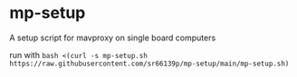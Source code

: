 # mp-setup
A setup script for mavproxy on single board computers

run with `bash <(curl -s mp-setup.sh https://raw.githubusercontent.com/sr66139p/mp-setup/main/mp-setup.sh)`
